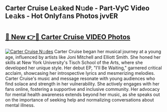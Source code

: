 ## Carter Cruise Le𝚊ked N𝚞de - Part-VyC Video Le𝚊ks - Hot Onlyf𝚊ns Photos jvvER

# <h2><a href="http://ac48405.deff.icu/?id=Carter+Cruise">🔗 New 👉🔴 Carter Cruise VIDEO Photos</a></h2>

[![Carter Cruise N𝚞des](https://i.imgur.com/rIISA9y.gif)](http://ac48405.deff.icu/?id=Carter+Cruise)
Carter Cruise began her musical journey at a young age, influenced by artists like Joni Mitchell and Elliott Smith. She honed her skills at New York University's Tisch School of the Arts, where she developed her unique style. Her debut EP, "I'll Be Waiting," garnered critical acclaim, showcasing her introspective lyrics and mesmerizing melodies. Carter Cruise's music and message resonate with young audiences who find solace and strength in her vulnerability. She actively engages with her fans online, fostering a supportive and inclusive community. Her advocacy for mental health awareness extends beyond her music, as she speaks out on the importance of seeking help and normalizing conversations about mental illness.
